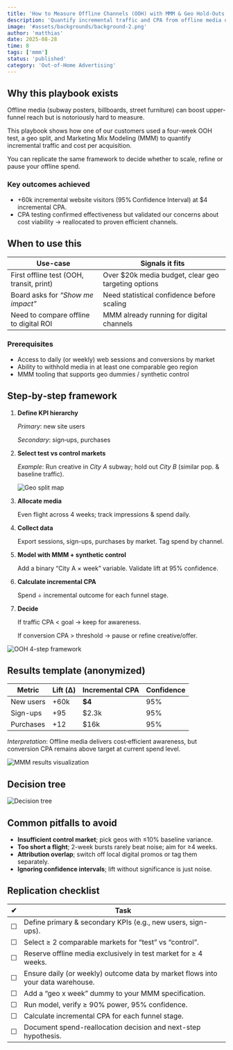 ```yaml
---
title: 'How to Measure Offline Channels (OOH) with MMM & Geo Hold-Outs'
description: 'Quantify incremental traffic and CPA from offline media using geo-testing and MMM'
image: '#assets/backgrounds/background-2.png'
author: 'matthias'
date: 2025-08-28
time: 8
tags: ['mmm']
status: 'published'
category: 'Out-of-Home Advertising'
---
```


## Why this playbook exists

Offline media (subway posters, billboards, street furniture) can boost upper-funnel reach but is notoriously hard to measure.

This playbook shows how one of our customers used a four-week OOH test, a geo split, and Marketing Mix Modeling (MMM) to quantify incremental traffic and cost per acquisition.

You can replicate the same framework to decide whether to scale, refine or pause your offline spend.

### Key outcomes achieved

- +60k incremental website visitors (95% Confidence Interval) at $4 incremental CPA.
- CPA testing confirmed effectiveness but validated our concerns about cost viability → reallocated to proven efficient channels.

## When to use this

| **Use-case**                             | **Signals it fits**                                 |
| ---------------------------------------- | --------------------------------------------------- |
| First offline test (OOH, transit, print) | Over $20k media budget, clear geo targeting options |
| Board asks for _“Show me impact”_        | Need statistical confidence before scaling          |
| Need to compare offline to digital ROI   | MMM already running for digital channels            |

### Prerequisites

- Access to daily (or weekly) web sessions and conversions by market
- Ability to withhold media in at least one comparable geo region
- MMM tooling that supports geo dummies / synthetic control

## Step‑by‑step framework

1. **Define KPI hierarchy**

   _Primary_: new site users

   _Secondary_: sign‑ups, purchases

2. **Select test vs control markets**

   _Example_: Run creative in _City A_ subway; hold out _City B_ (similar pop. & baseline traffic).

   ![Geo split map](#/assets/playbooks/ooh-measurement/ooh-playbook-geo-spli-map.png)

3. **Allocate media**

   Even flight across 4 weeks; track impressions & spend daily.

4. **Collect data**

   Export sessions, sign-ups, purchases by market. Tag spend by channel.

5. **Model with MMM + synthetic control**

   Add a binary “City A × week” variable. Validate lift at 95% confidence.

6. **Calculate incremental CPA**

   Spend ÷ incremental outcome for each funnel stage.

7. **Decide**

   If traffic CPA < goal → keep for awareness.

   If conversion CPA > threshold → pause or refine creative/offer.

![OOH 4-step framework](#/assets/playbooks/ooh-measurement/ooh-playbook-4-step.png)

## Results template (anonymized)

| Metric    | Lift (Δ) | Incremental CPA | Confidence |
| --------- | -------- | --------------- | ---------- |
| New users | +60k     | **$4**          | 95%        |
| Sign-ups  | +95      | $2.3k           | 95%        |
| Purchases | +12      | $16k            | 95%        |

_Interpretation_: Offline media delivers cost‑efficient awareness, but conversion CPA remains above target at current spend level.

![MMM results visualization](#/assets/playbooks/ooh-measurement/ooh-playbook-mmm.png)

## **Decision tree**

![Decision tree](#/assets/playbooks/ooh-measurement/ooh-playbook-decision-tree.png)

## Common pitfalls to avoid

- **Insufficient control market**; pick geos with ≤10% baseline variance.
- **Too short a flight**; 2-week bursts rarely beat noise; aim for ≥4 weeks.
- **Attribution overlap**; switch off local digital promos or tag them separately.
- **Ignoring confidence intervals**; lift without significance is just noise.

## Replication checklist

| **✔︎** | **Task**                                                                        |
| ------- | ------------------------------------------------------------------------------- |
| ☐       | Define primary & secondary KPIs (e.g., new users, sign-ups).                    |
| ☐       | Select ≥ 2 comparable markets for “test” vs “control”.                          |
| ☐       | Reserve offline media exclusively in test market for ≥ 4 weeks.                 |
| ☐       | Ensure daily (or weekly) outcome data by market flows into your data warehouse. |
| ☐       | Add a “geo x week” dummy to your MMM specification.                             |
| ☐       | Run model, verify ≥ 90% power, 95% confidence.                                  |
| ☐       | Calculate incremental CPA for each funnel stage.                                |
| ☐       | Document spend-reallocation decision and next-step hypothesis.                  |
